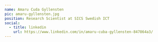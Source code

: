 ```yaml
---
name: Amaru Cuda Gyllensten
pic: amaru-gyllensten.jpg
position: Research Scientist at SICS Swedish ICT
social:
  - title: linkedin
    url: https://www.linkedin.com/in/amaru-cuba-gyllensten-847864a3/
---
```

